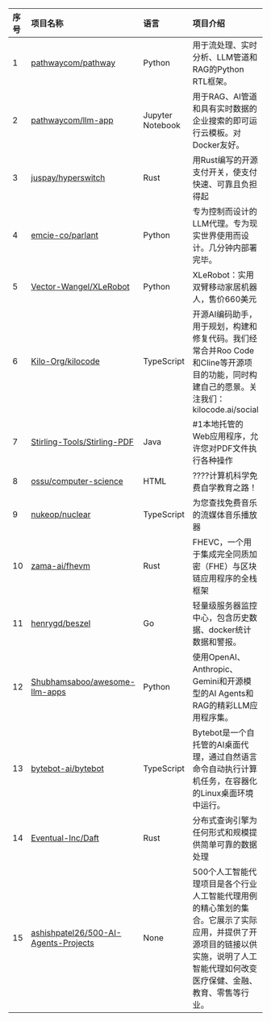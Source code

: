 |序号|项目名称|语言|项目介绍|趋势Star|当前Star|热度|创建时间|
|:---|:---|:---|:---|:---|:---|:---|:---|
|1|[pathwaycom/pathway](https://github.com/pathwaycom/pathway)|Python|用于流处理、实时分析、LLM管道和RAG的Python RTL框架。|1734|39549|537|2022-11-27|
|2|[pathwaycom/llm-app](https://github.com/pathwaycom/llm-app)|Jupyter Notebook|用于RAG、AI管道和具有实时数据的企业搜索的即可运行云模板。对Docker友好。|1671|37169|515|2023-07-19|
|3|[juspay/hyperswitch](https://github.com/juspay/hyperswitch)|Rust|用Rust编写的开源支付开关，使支付快速、可靠且负担得起|1538|31271|470|2022-10-17|
|4|[emcie-co/parlant](https://github.com/emcie-co/parlant)|Python|专为控制而设计的LLM代理。专为现实世界使用而设计。几分钟内部署完毕。|1046|10615|332|2024-02-15|
|5|[Vector-Wangel/XLeRobot](https://github.com/Vector-Wangel/XLeRobot)|Python|XLeRobot：实用双臂移动家居机器人，售价660美元|494|2348|159|2025-04-26|
|6|[Kilo-Org/kilocode](https://github.com/Kilo-Org/kilocode)|TypeScript|开源AI编码助手，用于规划，构建和修复代码。我们经常合并Roo Code和Cline等开源项目的功能，同时构建自己的愿景。关注我们：kilocode.ai/social|501|9122|154|2025-03-10|
|7|[Stirling-Tools/Stirling-PDF](https://github.com/Stirling-Tools/Stirling-PDF)|Java|#1本地托管的Web应用程序，允许您对PDF文件执行各种操作|425|65862|132|2023-01-27|
|8|[ossu/computer-science](https://github.com/ossu/computer-science)|HTML|????计算机科学免费自学教育之路！|330|192401|107|2014-05-04|
|9|[nukeop/nuclear](https://github.com/nukeop/nuclear)|TypeScript|为您查找免费音乐的流媒体音乐播放器|334|14978|105|2016-09-22|
|10|[zama-ai/fhevm](https://github.com/zama-ai/fhevm)|Rust|FHEVC，一个用于集成完全同质加密（FHE）与区块链应用程序的全栈框架|305|17736|93|2025-05-02|
|11|[henrygd/beszel](https://github.com/henrygd/beszel)|Go|轻量级服务器监控中心，包含历史数据、docker统计数据和警报。|284|14894|86|2024-07-07|
|12|[Shubhamsaboo/awesome-llm-apps](https://github.com/Shubhamsaboo/awesome-llm-apps)|Python|使用OpenAI、Anthropic、Gemini和开源模型的AI Agents和RAG的精彩LLM应用程序集。|239|66831|82|2024-04-29|
|13|[bytebot-ai/bytebot](https://github.com/bytebot-ai/bytebot)|TypeScript|Bytebot是一个自托管的AI桌面代理，通过自然语言命令自动执行计算机任务，在容器化的Linux桌面环境中运行。|228|6018|72|2025-02-03|
|14|[Eventual-Inc/Daft](https://github.com/Eventual-Inc/Daft)|Rust|分布式查询引擎为任何形式和规模提供简单可靠的数据处理|219|4053|67|2022-04-25|
|15|[ashishpatel26/500-AI-Agents-Projects](https://github.com/ashishpatel26/500-AI-Agents-Projects)|None|500个人工智能代理项目是各个行业人工智能代理用例的精心策划的集合。它展示了实际应用，并提供了开源项目的链接以供实施，说明了人工智能代理如何改变医疗保健、金融、教育、零售等行业。|191|10391|66|2024-12-20|